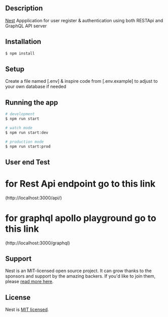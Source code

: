 ## Description

[Nest](https://github.com/nestjs/nest) Appplication for user register & authentication using both RESTApi and GraphQL API server

## Installation

```bash
$ npm install
```

## Setup

Create a file named [.env] & inspire code from [.env.example] to adjust to your own database if needed

## Running the app

```bash
# development
$ npm run start

# watch mode
$ npm run start:dev

# production mode
$ npm run start:prod
```

## User end Test

# for Rest Api endpoint go to this link
(http://localhost:3000/api/)

# for graphql apollo playground go to this link
(http://localhost:3000/graphql)


## Support

Nest is an MIT-licensed open source project. It can grow thanks to the sponsors and support by the amazing backers. If you'd like to join them, please [read more here](https://docs.nestjs.com/support).

## License

Nest is [MIT licensed](LICENSE).
